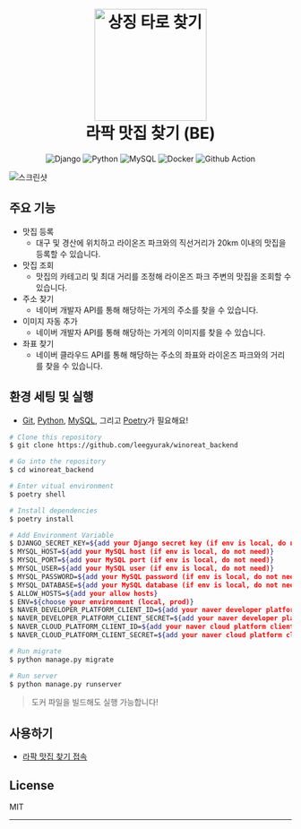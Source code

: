  
<h1 align="center">
  <br>
  <a href="https://winoreat.kro.kr/"><img src="https://upload.wikimedia.org/wikipedia/en/0/0e/Samsung_Lions.svg" alt="상징 타로 찾기" width="200"></a>
  <br>
  라팍 맛집 찾기 (BE)
  <br>
</h1>

<p align="center">
  <img src="https://img.shields.io/badge/django-%23092E20.svg?style=for-the-badge&logo=django&logoColor=white" alt="Django">
  <img src="https://img.shields.io/badge/python-3670A0?style=for-the-badge&logo=python" alt="Python">
  <img src="https://img.shields.io/badge/mysql-4479A1.svg?style=for-the-badge&logo=mysql" alt="MySQL">
  <img src="https://img.shields.io/badge/docker-%230db7ed.svg?style=for-the-badge&logo=docker" alt="Docker">
  <img src="https://img.shields.io/badge/github%20actions-%232671E5.svg?style=for-the-badge&logo=githubactions" alt="Github Action">
</p>

![스크린샷](https://github.com/user-attachments/assets/0740f6cf-524c-40ac-8a6f-2340bcb0cbd7)

## 주요 기능

* 맛집 등록
  - 대구 및 경산에 위치하고 라이온즈 파크와의 직선거리가 20km 이내의 맛집을 등록할 수 있습니다.
* 맛집 조회
  - 맛집의 카테고리 및 최대 거리를 조정해 라이온즈 파크 주변의 맛집을 조회할 수 있습니다.
* 주소 찾기
  - 네이버 개발자 API를 통해 해당하는 가게의 주소를 찾을 수 있습니다.
* 이미지 자동 추가
  - 네이버 개발자 API를 통해 해당하는 가게의 이미지를 찾을 수 있습니다.
* 좌표 찾기
  - 네이버 클라우드 API를 통해 해당하는 주소의 좌표와 라이온즈 파크와의 거리를 찾을 수 있습니다.

## 환경 세팅 및 실행

- [Git](https://git-scm.com), [Python](https://www.python.org/downloads/), [MySQL](https://www.mysql.com/), 그리고 [Poetry](https://python-poetry.org/)가 필요해요!

```bash
# Clone this repository
$ git clone https://github.com/leegyurak/winoreat_backend

# Go into the repository
$ cd winoreat_backend

# Enter vitual environment
$ poetry shell

# Install dependencies
$ poetry install

# Add Environment Variable
$ DJANGO_SECRET_KEY=${add your Django secret key (if env is local, do not need)}
$ MYSQL_HOST=${add your MySQL host (if env is local, do not need)}
$ MYSQL_PORT=${add your MySQL port (if env is local, do not need)}
$ MYSQL_USER=${add your MySQL user (if env is local, do not need)}
$ MYSQL_PASSWORD=${add your MySQL password (if env is local, do not need)}
$ MYSQL_DATABASE=${add your MySQL database (if env is local, do not need)}
$ ALLOW_HOSTS=${add your allow hosts}
$ ENV=${choose your environment (local, prod)}
$ NAVER_DEVELOPER_PLATFORM_CLIENT_ID=${add your naver developer platform client id}
$ NAVER_DEVELOPER_PLATFORM_CLIENT_SECRET=${add your naver developer platform client secret}
$ NAVER_CLOUD_PLATFORM_CLIENT_ID=${add your naver cloud platform client id}
$ NAVER_CLOUD_PLATFORM_CLIENT_SECRET=${add your naver cloud platform client secret}

# Run migrate
$ python manage.py migrate

# Run server
$ python manage.py runserver
```

> 도커 파일을 빌드해도 실행 가능합니다!

## 사용하기

- [라팍 맛집 찾기 접속](https://winoreat.kro.kr) 

## License

MIT

---

[issues-badge]: https://img.shields.io/github/issues/mkosir/react-parallax-tilt
[issues-url]: https://github.com/leegyurak/joatss_backend/issues
